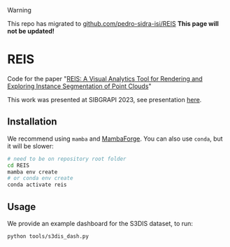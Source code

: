 > [!WARNING]  
> This repo has migrated to [github.com/pedro-sidra-isi/REIS](https://github.com/pedro-sidra-isi/REIS)
> **This page will not be updated!**

# REIS

Code for the paper "[REIS: A Visual Analytics Tool for Rendering and Exploring Instance Segmentation of Point Clouds](https://ieeexplore.ieee.org/document/10347129)"

This work was presented at SIBGRAPI 2023, see presentation [here](https://docs.google.com/presentation/d/1cweoimZlXPxmpqE3er2ZNStR14ouMLzgxFKx_WkDI48/edit?usp=drivesdk).


## Installation

We recommend using `mamba` and [MambaForge](https://github.com/conda-forge/miniforge). You can also use `conda`, but it will be slower:

```bash
# need to be on repository root folder
cd REIS
mamba env create
# or conda env create
conda activate reis
```

## Usage

We provide an example dashboard for the S3DIS dataset, to run:

```bash
python tools/s3dis_dash.py
```
